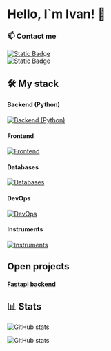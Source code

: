 # Hello, I`m Ivan! 👋

### 📫 Contact me
[![Static Badge](https://img.shields.io/badge/Telegram-%40Gimavole-blue?style=for-the-badge)](https://t.me/Gimavole)  
[![Static Badge](https://img.shields.io/badge/gmail-ovchinno.ivan%40gmail.com-red?style=for-the-badge)](https://mail.google.com/mail/?view=cm&fs=1&to=ovchinno.ivan@gmail.com&su=Hello&body=How%20are%20you%3F)

## 🛠️ My stack
#### Backend (Python)
[![Backend (Python)](https://skillicons.dev/icons?i=python,django,fastapi,flask)](https://skillicons.dev)
#### Frontend
[![Frontend](https://skillicons.dev/icons?i=javascript,typescript,html,css,jquery,bootstrap,tailwind,react,vite,nextjs,nodejs)](https://skillicons.dev)
#### Databases
[![Databases](https://skillicons.dev/icons?i=postgres,mysql,mongodb,redis,graphql,sqlite)](https://skillicons.dev)
#### DevOps
[![DevOps](https://skillicons.dev/icons?i=nginx,docker,github,gitlab,linux,ubuntu,bash)](https://skillicons.dev)
#### Instruments
[![Instruments](https://skillicons.dev/icons?i=vscode,notion,git,postman,figma,stackoverflow)](https://skillicons.dev)

## Open projects
#### [Fastapi backend](https://github.com/Oven29/mini_shop_web_app_backend)

## 📊 Stats
![GitHub stats](https://github-readme-stats.vercel.app/api?username=Oven29&hide=issues,contribs&show_icons=true&theme=radical)  

![GitHub stats](https://github-readme-streak-stats.herokuapp.com/?user=Oven29&theme=radical&show_icons=true)  
